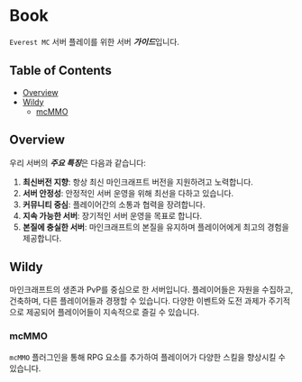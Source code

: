 # Book

`Everest MC` 서버 플레이를 위한 서버 ***가이드***입니다.

## Table of Contents

- [Overview](#overview)
- [Wildy](#wildy)
  - [mcMMO](#mcmmo)

## Overview

우리 서버의 ***주요 특징***은 다음과 같습니다:

1. **최신버전 지향**: 항상 최신 마인크래프트 버전을 지원하려고 노력합니다.
2. **서버 안정성**: 안정적인 서버 운영을 위해 최선을 다하고 있습니다.
3. **커뮤니티 중심**: 플레이어간의 소통과 협력을 장려합니다.
4. **지속 가능한 서버**: 장기적인 서버 운영을 목표로 합니다.
5. **본질에 충실한 서버**: 마인크래프트의 본질을 유지하며 플레이어에게 최고의 경험을 제공합니다.

## Wildy

마인크래프트의 생존과 PvP를 중심으로 한 서버입니다. 플레이어들은 자원을 수집하고, 건축하며, 다른 플레이어들과 경쟁할 수 있습니다. 다양한 이벤트와 도전 과제가 주기적으로 제공되어 플레이어들이 지속적으로 즐길 수 있습니다.

### mcMMO

`mcMMO` 플러그인을 통해 RPG 요소를 추가하여 플레이어가 다양한 스킬을 향상시킬 수 있습니다.
